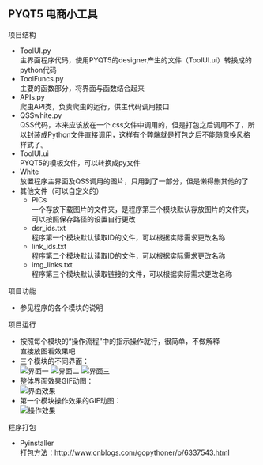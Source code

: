 ## PYQT5 电商小工具
项目结构
- ToolUI.py
</br>主界面程序代码，使用PYQT5的designer产生的文件（ToolUI.ui）转换成的python代码
- ToolFuncs.py
</br>主要的函数部分，将界面与函数结合起来
- APIs.py
</br>爬虫API类，负责爬虫的运行，供主代码调用接口
- QSSwhite.py
</br>QSS代码，本来应该放在一个.css文件中调用的，但是打包之后调用不了，所以封装成Python文件直接调用，这样有个弊端就是打包之后不能随意换风格样式了。
- ToolUI.ui
</br>PYQT5的模板文件，可以转换成py文件
- White
</br>放置程序主界面及QSS调用的图片，只用到了一部分，但是懒得删其他的了
- 其他文件（可以自定义的）
    - PICs
    </br>一个存放下载图片的文件夹，是程序第三个模块默认存放图片的文件夹，可以按照保存路径的设置自行更改
    - dsr_ids.txt
    </br>程序第一个模块默认读取ID的文件，可以根据实际需求更改名称
    - link_ids.txt
    </br>程序第二个模块默认读取ID的文件，可以根据实际需求更改名称
    - img_links.txt
    </br>程序第三个模块默认读取链接的文件，可以根据实际需求更改名称

项目功能
- 参见程序的各个模块的说明

项目运行
- 按照每个模块的“操作流程”中的指示操作就行，很简单，不做解释
</br>直接放图看效果吧
- 三个模块的不同界面：</br>
![界面一](https://github.com/Hopetree/TMTools/blob/master/doc/001.png)
![界面二](https://github.com/Hopetree/TMTools/blob/master/doc/002.png)
![界面三](https://github.com/Hopetree/TMTools/blob/master/doc/003.png)
- 整体界面效果GIF动图：</br>
![界面效果](https://github.com/Hopetree/TMTools/blob/master/doc/000.gif)
- 第一个模块操作效果的GIF动图：</br>
![操作效果](https://github.com/Hopetree/TMTools/blob/master/doc/001.gif)


程序打包
- Pyinstaller
</br>打包方法：http://www.cnblogs.com/gopythoner/p/6337543.html


